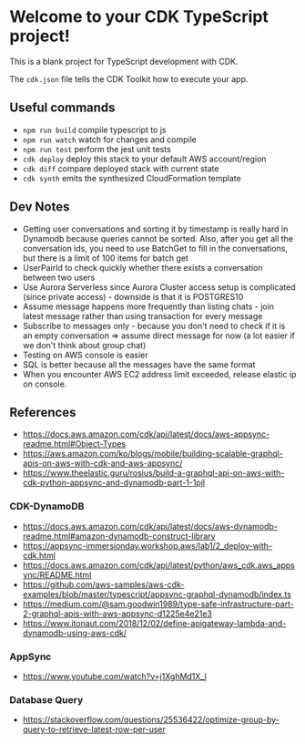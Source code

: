 # Welcome to your CDK TypeScript project!

This is a blank project for TypeScript development with CDK.

The `cdk.json` file tells the CDK Toolkit how to execute your app.

## Useful commands

 * `npm run build`   compile typescript to js
 * `npm run watch`   watch for changes and compile
 * `npm run test`    perform the jest unit tests
 * `cdk deploy`      deploy this stack to your default AWS account/region
 * `cdk diff`        compare deployed stack with current state
 * `cdk synth`       emits the synthesized CloudFormation template

## Dev Notes

* Getting user conversations and sorting it by timestamp is really hard in Dynamodb because queries cannot be sorted. Also, after you get all the conversation ids, you need to use BatchGet to fill in the conversations, but there is a limit of 100 items for batch get
* UserPairId to check quickly whether there exists a conversation between two users
* Use Aurora Serverless since Aurora Cluster access setup is complicated (since private access) - downside is that it is POSTGRES10
* Assume message happens more frequently than listing chats - join latest message rather than using transaction for every message
* Subscribe to messages only - because you don't need to check if it is an empty conversation => assume direct message for now (a lot easier if we don't think about group chat)
* Testing on AWS console is easier
* SQL is better because all the messages have the same format
* When you encounter AWS EC2 address limit exceeded, release elastic ip on console.

## References

* https://docs.aws.amazon.com/cdk/api/latest/docs/aws-appsync-readme.html#Object-Types
* https://aws.amazon.com/ko/blogs/mobile/building-scalable-graphql-apis-on-aws-with-cdk-and-aws-appsync/
* https://www.theelastic.guru/rosius/build-a-graphql-api-on-aws-with-cdk-python-appsync-and-dynamodb-part-1-1pjl


### CDK-DynamoDB

* https://docs.aws.amazon.com/cdk/api/latest/docs/aws-dynamodb-readme.html#amazon-dynamodb-construct-library
* https://appsync-immersionday.workshop.aws/lab1/2_deploy-with-cdk.html
* https://docs.aws.amazon.com/cdk/api/latest/python/aws_cdk.aws_appsync/README.html
* https://github.com/aws-samples/aws-cdk-examples/blob/master/typescript/appsync-graphql-dynamodb/index.ts
* https://medium.com/@sam.goodwin1989/type-safe-infrastructure-part-2-graphql-apis-with-aws-appsync-d1225e4e21e3
* https://www.itonaut.com/2018/12/02/define-apigateway-lambda-and-dynamodb-using-aws-cdk/

### AppSync

* https://www.youtube.com/watch?v=j1XghMd1X_I

### Database Query

* https://stackoverflow.com/questions/25536422/optimize-group-by-query-to-retrieve-latest-row-per-user


